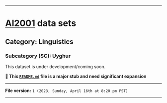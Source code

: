 
***

# [AI2001](https://github.com/seanpm2001/AI2001/) data sets

## Category: Linguistics

### Subcategory (SC): Uyghur

This dataset is under development/coming soon.

**🌱️ This [`README.md`](/README.md) file is a major stub and need significant expansion**

***

**File version:** `1 (2023, Sunday, April 16th at 8:20 pm PST)`

***

